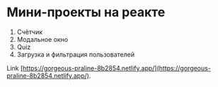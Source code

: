 # Мини-проекты на реакте
1) Счётчик
2) Модальное окно
3) Quiz
4) Загрузка и фильтрация пользователей

Link [https://gorgeous-praline-8b2854.netlify.app/](https://gorgeous-praline-8b2854.netlify.app/).
